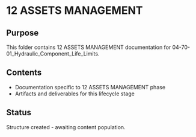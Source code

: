 # 12 ASSETS MANAGEMENT

## Purpose
This folder contains 12 ASSETS MANAGEMENT documentation for 04-70-01_Hydraulic_Component_Life_Limits.

## Contents
- Documentation specific to 12 ASSETS MANAGEMENT phase
- Artifacts and deliverables for this lifecycle stage

## Status
Structure created - awaiting content population.
